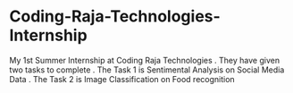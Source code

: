 # Coding-Raja-Technologies-Internship
My 1st Summer Internship at Coding Raja Technologies . They have given two tasks to complete . The Task 1 is Sentimental Analysis on Social Media Data . The Task 2 is Image Classification on Food recognition
